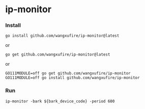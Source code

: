 # ip-monitor

### Install
```
go install github.com/wangxufire/ip-monitor@latest
```
or 
```
go get github.com/wangxufire/ip-monitor@latest
```
or 
```
GO111MODULE=off go get github.com/wangxufire/ip-monitor
GO111MODULE=off go install github.com/wangxufire/ip-monitor
```

### Run
```shell
ip-monitor -bark ${bark_device_code} -period 600
```
